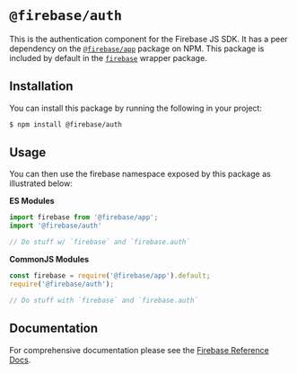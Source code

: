 # `@firebase/auth`

This is the authentication component for the Firebase JS SDK. It has a peer 
dependency on the [`@firebase/app`](https://npm.im) package on NPM. This package
is included by default in the [`firebase`](https://npm.im/firebase) wrapper
package.

## Installation

You can install this package by running the following in your project:

```bash
$ npm install @firebase/auth
```

## Usage

You can then use the firebase namespace exposed by this package as illustrated
below:

**ES Modules**

```javascript
import firebase from '@firebase/app';
import '@firebase/auth'

// Do stuff w/ `firebase` and `firebase.auth`
```

**CommonJS Modules**

```javascript
const firebase = require('@firebase/app').default;
require('@firebase/auth');

// Do stuff with `firebase` and `firebase.auth`
```

## Documentation

For comprehensive documentation please see the [Firebase Reference
Docs][reference-docs].

[reference-docs]: https://firebase.google.com/docs/reference/js/
